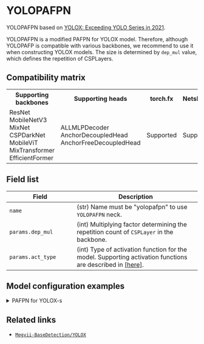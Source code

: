 # YOLOPAFPN

YOLOPAFPN based on [YOLOX: Exceeding YOLO Series in 2021](https://arxiv.org/abs/2107.08430).

YOLOPAFPN is a modified PAFPN for YOLOX model. Therefore, although YOLOPAFP is compatible with various backbones, we recommend to use it when constructing YOLOX models. The size is determined by `dep_mul` value, which defines the repetition of CSPLayers.

## Compatibility matrix

<table>
  <tr>
    <th>Supporting backbones</th>
    <th>Supporting heads</th>
    <th>torch.fx</th>
    <th>NetsPresso</th>
  </tr>
  <tr>
    <td>
      ResNet<br />
      MobileNetV3<br />
      MixNet<br />
      CSPDarkNet<br />
      MobileViT<br />
      MixTransformer<br />
      EfficientFormer
    </td>
    <td>
      ALLMLPDecoder<br />
      AnchorDecoupledHead<br />
      AnchorFreeDecoupledHead
    </td>
    <td>Supported</td>
    <td>Supported</td>
  </tr>
</table>

## Field list

| Field <img width=200/> | Description |
|---|---|
| `name` | (str) Name must be "yolopafpn" to use `YOLOPAFPN` neck. |
| `params.dep_mul` | (int) Multiplying factor determining the repetition count of `CSPLayer` in the backbone. |
| `params.act_type` | (int) Type of activation function for the model. Supporting activation functions are described in [[here]](../../components/model/activations.md). |

## Model configuration examples

<details>
  <summary>PAFPN for YOLOX-s</summary>
  
  ```yaml
  model:
    architecture:
      neck:
        name: yolopafpn
        params:
          dep_mul: 0.33
          act_type: "silu"
  ```
</details>

## Related links
- [`Megvii-BaseDetection/YOLOX`](https://github.com/Megvii-BaseDetection/YOLOX)